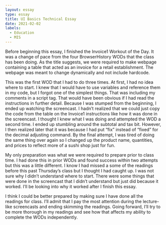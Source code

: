 ```yaml
---
layout: essay
type: essay
title: UI Basics Technical Essay
date: 2021-02-02
labels:
  - Education
  - MIS
---
```

Before beginning this essay, I finished the Invoice1 Workout of the Day. It was a change of pace from the four BrowserHistory WODs that the class has been doing. As the title suggests, we were required to make webpage containing a table that acted as an invoice for a retail establishment. The webpage was meant to change dynamically and not include hardcode. 

This was the first WOD that I had to do three times. At first, I had no idea where to start. I knew that I would have to use variables and reference them in my code, but I forgot one of the simplest things. That was including my comments in a script tag. That would have been obvious if I had read the instructions in further detail. Because I was stumped from the beginning, I ended up watching the screencast. I hadn’t realized that we could just copy the code from the table on the Invoice1 instructions like how it was done in the screencast. I thought I knew what I was doing and attempted the WOD a second time. I ended up stumbling around the subtotal and tax bit. However, I then realized later that it was because I had put “fix” instead of “fixed” for the decimal adjusting command. By the final attempt, I was tired of doing the same thing over again so I changed up the product name, quantities, and prices to reflect more of a sushi shop just for fun. 

My only preparation was what we were required to prepare prior to class time. I had done this in prior WODs and found success within two attempts but this was a little different. I know I had missed a some of the readings before this past Thursday’s class but I thought I had caught up. I was not sure why I didn’t understand where to start. There were some things that were done in the screencast that I didn’t understand but just did because it worked. I’ll be looking into why it worked after I finish this essay. 

I think I could be better prepared by making sure I have done all the readings for class. I’ll admit that I pay the most attention during the lecture-like screencasts and ending skimming the readings. Going forward, I’ll try to be more thorough in my readings and see how that affects my ability to complete the WODs independently. 
